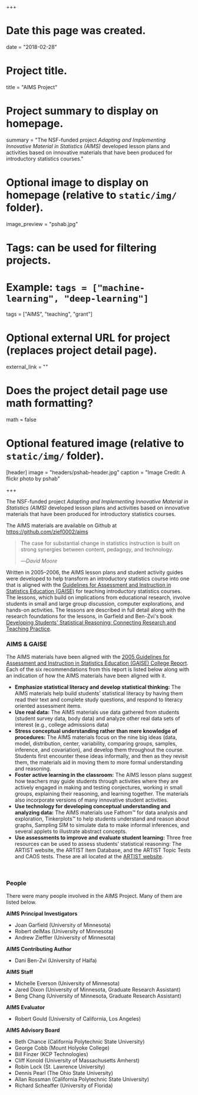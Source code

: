 +++
# Date this page was created.
date = "2018-02-28"

# Project title.
title = "AIMS Project"

# Project summary to display on homepage.
summary = "The NSF-funded project *Adapting and Implementing Innovative Material in Statistics (AIMS)* developed lesson plans and activities based on innovative materials that have been produced for introductory statistics courses."

# Optional image to display on homepage (relative to `static/img/` folder).
image_preview = "pshab.jpg"

# Tags: can be used for filtering projects.
# Example: `tags = ["machine-learning", "deep-learning"]`
tags = ["AIMS", "teaching", "grant"]

# Optional external URL for project (replaces project detail page).
external_link = ""

# Does the project detail page use math formatting?
math = false

# Optional featured image (relative to `static/img/` folder).
[header]
image = "headers/pshab-header.jpg"
caption = "Image Credit: A flickr photo by pshab"

+++

The NSF-funded project *Adapting and Implementing Innovative Material in Statistics (AIMS)* developed lesson plans and activities based on innovative materials that have been produced for introductory statistics courses.

The AIMS materials are available on Github at https://github.com/zief0002/aims

> The case for substantial change in statistics instruction is built on strong synergies between content, pedagogy, and technology.
>
> &mdash;<cite>David Moore</cite>


Written in 2005&ndash;2006, the AIMS lesson plans and student activity guides were developed to help transform an introductory statistics course into one that is aligned with the [Guidelines for Assessment and Instruction in Statistics Education (GAISE)](http://www.amstat.org/education/gaise/) for teaching introductory statistics courses. The lessons, which build on implications from educational research, involve students in small and large group discussion, computer explorations, and hands-on activities. The lessons are described in full detail along with the research foundations for the lessons, in Garfield and Ben-Zvi's book [Developing Students' Statistical Reasoning: Connecting Research and Teaching Practice](http://www.springer.com/us/book/9781402083822).

### AIMS &amp; GAISE

The AIMS materials have been aligned with the [2005 Guidelines for Assessment and Instruction in Statistics Education (GAISE) College Report](http://www.amstat.org/asa/education/Guidelines-for-Assessment-and-Instruction-in-Statistics-Education-Reports.aspx). Each of the six recommendations from this report is listed below along with an indication of how the AIMS materials have been aligned with it.

- **Emphasize statistical literacy and develop statistical thinking:** The AIMS materials help build students’ statistical literacy by having them read their text and complete study questions, and respond to literacy oriented assessment items.
- **Use real data:** The AIMS materials use data gathered from students (student survey data, body data) and analyze other real data sets of interest (e.g., college admissions data)
- **Stress conceptual understanding rather than mere knowledge of procedures:** The AIMS materials focus on the nine big ideas (data, model, distribution, center, variability, comparing groups, samples, inference, and covariation), and develop them throughout the course. Students first encounter these ideas informally, and then as they revisit them, the materials aid in moving them to more formal understanding and reasoning.
- **Foster active learning in the classroom:** The AIMS lesson plans suggest how teachers may guide students through activities where they are actively engaged in making and testing conjectures, working in small groups, explaining their reasoning, and learning together. The materials also incorporate versions of many innovative student activities.
- **Use technology for developing conceptual understanding and analyzing data:** The AIMS materials use Fathom&trade; for data analysis and exploration, Tinkerplots&trade; to help students understand and reason about graphs, Sampling SIM to simulate data to make informal inferences, and several applets to illustrate abstract concepts.
- **Use assessments to improve and evaluate student learning:** Three free resources can be used to assess students' statistical reasoning: The ARTIST website, the ARTIST Item Database, and the ARTIST Topic Tests and CAOS tests. These are all located at the [ARTIST website](https://apps3.cehd.umn.edu/artist/).

<br />

### People

There were many people involved in the AIMS Project. Many of them are listed below.

**AIMS Principal Investigators**

- Joan Garfield (University of Minnesota)
- Robert delMas (University of Minnesota)
- Andrew Zieffler (University of Minnesota)


**AIMS Contributing Author**

- Dani Ben-Zvi (University of Haifa)


**AIMS Staff**

- Michelle Everson (University of Minnesota)
- Jared Dixon (University of Minnesota, Graduate Research Assistant)
- Beng Chang (University of Minnesota, Graduate Research Assistant)


**AIMS Evaluator**

- Robert Gould (University of California, Los Angeles)


**AIMS Advisory Board**

- Beth Chance (California Polytechnic State University)
- George Cobb (Mount Holyoke College)
- Bill Finzer (KCP Technologies)
- Cliff Konold (University of Massachusetts Amherst)
- Robin Lock (St. Lawrence University)
- Dennis Pearl (The Ohio State University)
- Allan Rossman (California Polytechnic State University)
- Richard Scheaffer (University of Florida)